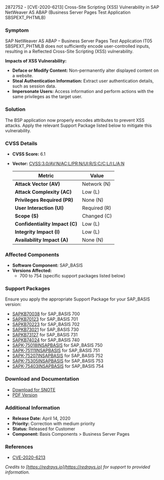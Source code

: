 2872752 - [CVE-2020-6213] Cross-Site Scripting (XSS) Vulnerability in SAP NetWeaver AS ABAP (Business Server Pages Test Application SBSPEXT_PHTMLB)

### Symptom
SAP NetWeaver AS ABAP – Business Server Pages Test Application IT05 SBSPEXT_PHTMLB does not sufficiently encode user-controlled inputs, resulting in a Reflected Cross-Site Scripting (XSS) vulnerability.

**Impacts of XSS Vulnerability:**
- **Deface or Modify Content:** Non-permanently alter displayed content on a website.
- **Steal Authentication Information:** Extract user authentication details, such as session data.
- **Impersonate Users:** Access information and perform actions with the same privileges as the target user.

### Solution
The BSP application now properly encodes attributes to prevent XSS attacks. Apply the relevant Support Package listed below to mitigate this vulnerability.

### CVSS Details
- **CVSS Score:** 6.1
- **Vector:** [CVSS:3.0/AV:N/AC:L/PR:N/UI:R/S:C/C:L/I:L/A:N](https://nvd.nist.gov/vuln/detail/CVE-2020-6213)
  
  | Metric                  | Value            |
  |-------------------------|------------------|
  | **Attack Vector (AV)**  | Network (N)      |
  | **Attack Complexity (AC)** | Low (L)        |
  | **Privileges Required (PR)** | None (N)   |
  | **User Interaction (UI)** | Required (R)   |
  | **Scope (S)**           | Changed (C)      |
  | **Confidentiality Impact (C)** | Low (L)   |
  | **Integrity Impact (I)** | Low (L)         |
  | **Availability Impact (A)** | None (N)    |

### Affected Components
- **Software Component:** SAP_BASIS
- **Versions Affected:**
  - 700 to 754 (specific support packages listed below)

### Support Packages
Ensure you apply the appropriate Support Package for your SAP_BASIS version:

- [SAPKB70038](https://me.sap.com/supportpackage/SAPKB70038) for SAP_BASIS 700
- [SAPKB70123](https://me.sap.com/supportpackage/SAPKB70123) for SAP_BASIS 701
- [SAPKB70223](https://me.sap.com/supportpackage/SAPKB70223) for SAP_BASIS 702
- [SAPKB73021](https://me.sap.com/supportpackage/SAPKB73021) for SAP_BASIS 730
- [SAPKB73127](https://me.sap.com/supportpackage/SAPKB73127) for SAP_BASIS 731
- [SAPKB74024](https://me.sap.com/supportpackage/SAPKB74024) for SAP_BASIS 740
- [SAPK-75018INSAPBASIS](https://me.sap.com/supportpackage/SAPK-75018INSAPBASIS) for SAP_BASIS 750
- [SAPK-75111INSAPBASIS](https://me.sap.com/supportpackage/SAPK-75111INSAPBASIS) for SAP_BASIS 751
- [SAPK-75207INSAPBASIS](https://me.sap.com/supportpackage/SAPK-75207INSAPBASIS) for SAP_BASIS 752
- [SAPK-75305INSAPBASIS](https://me.sap.com/supportpackage/SAPK-75305INSAPBASIS) for SAP_BASIS 753
- [SAPK-75403INSAPBASIS](https://me.sap.com/supportpackage/SAPK-75403INSAPBASIS) for SAP_BASIS 754

### Download and Documentation
- [Download for SNOTE](https://notesdownloads.sap.com/note/0040000000625302020)
- [PDF Version](https://userapps.support.sap.com/sap/support/sfm/notes/print/0002872752?language=en-US&token=CF5712B88F827E963D32F3FF164038B2)

### Additional Information
- **Release Date:** April 14, 2020
- **Priority:** Correction with medium priority
- **Status:** Released for Customer
- **Component:** Basis Components > Business Server Pages

### References
- [CVE-2020-6213](https://cve.mitre.org/cgi-bin/cvename.cgi?name=CVE-2020-6213)

*Credits to [https://redrays.io](https://redrays.io) for support to provided information.*